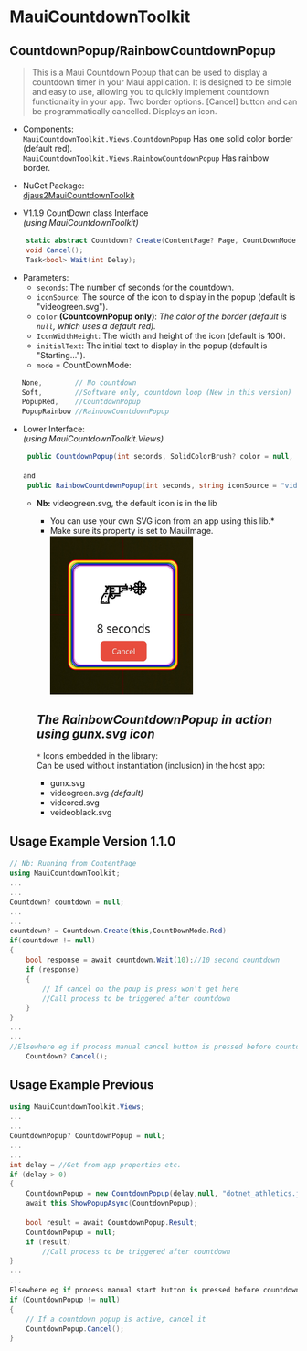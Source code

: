 ﻿# MauiCountdownToolkit

## CountdownPopup/RainbowCountdownPopup
> This is a Maui Countdown Popup that can be used to display a countdown timer in your Maui application. 
> It is designed to be simple and easy to use, allowing you to quickly implement countdown functionality in your app.
> Two border options.
> [Cancel] button and can be programmatically cancelled. Displays an icon.

- Components:  
   `MauiCountdownToolkit.Views.CountdownPopup`   Has one solid color border (default red).  
   `MauiCountdownToolkit.Views.RainbowCountdownPopup` Has rainbow border.
- NuGet Package:  
   [djaus2MauiCountdownToolkit](https://www.nuget.org/packages/djaus2MauiCountdownToolkit/)

- V1.1.9 CountDown class Interface  
_(using MauiCountdownToolkit)_  
```csharp
    static abstract Countdown? Create(ContentPage? Page, CountDownMode Mode = CountDownMode.PopupRed, string IconSource = "", int IconSize = 100, string InitialText = "Starting...");
    void Cancel();
    Task<bool> Wait(int Delay);
```

- Parameters:
   - `seconds`: The number of seconds for the countdown.
   - `iconSource`: The source of the icon to display in the popup (default is "videogreen.svg").
   - `color` **(CountdownPopup only)**: _The color of the border (default is `null`, which uses a default red)._
   - `IconWidthHeight`: The width and height of the icon (default is 100).
   - `initialText`: The initial text to display in the popup (default is "Starting...").
   - `mode` = CountDownMode:
 ```cs
    None,        // No countdown
    Soft,        //Software only, countdown loop (New in this version)
    PopupRed,    //CountdownPopup
    PopupRainbow //RainbowCountdownPopup
```

- Lower Interface:  
_(using MauiCountdownToolkit.Views)_  
   ```csharp
    public CountdownPopup(int seconds, SolidColorBrush? color = null, string iconSource = "videogreen.svg", int iconWidthHeight = 100, string initialText = "Starting...")

   and 
    public RainbowCountdownPopup(int seconds, string iconSource = "videogreen.svg",int IconWidthHeight=100, string initialText= "Starting...")
   ```

   - **Nb:** videogreen.svg, the default icon is in the lib
     - You can use your own SVG icon from an app using this lib.*
     - Make sure its property is set to MauiImage.  
![Countdown Popup](https://raw.githubusercontent.com/djaus2/MauiCountdownToolkit/master/Popup1.png)

     ***The RainbowCountdownPopup in action using gunx.svg icon***
     ---
     ```*``` Icons embedded in the library:  
     Can be used without instantiation (inclusion) in the host app:
     - gunx.svg
     - videogreen.svg _(default)_
     - videored.svg
     - veideoblack.svg

## Usage Example Version 1.1.0
```csharp
// Nb: Running from ContentPage
using MauiCountdownToolkit;
...
...
Countdown? countdown = null;
...
...
countdown? = Countdown.Create(this,CountDownMode.Red)
if(countdown != null)
{
    bool response = await countdown.Wait(10);//10 second countdown
    if (response)
    {
        // If cancel on the poup is press won't get here
        //Call process to be triggered after countdown
    }
}
...
...
//Elsewhere eg if process manual cancel button is pressed before countdown fimishes.
    Countdown?.Cancel();
```


## Usage Example Previous

```csharp
using MauiCountdownToolkit.Views;
...
...
CountdownPopup? CountdownPopup = null;
...
...
int delay = //Get from app properties etc.
if (delay > 0)
{
    CountdownPopup = new CountdownPopup(delay,null, "dotnet_athletics.jpg", 64,"Starting...");
    await this.ShowPopupAsync(CountdownPopup);
                      
    bool result = await CountdownPopup.Result;
    CountdownPopup = null;
    if (result)
        //Call process to be triggered after countdown
}
...
...
Elsewhere eg if process manual start button is pressed before countdown fimishes.
if (CountdownPopup != null)
{
    // If a countdown popup is active, cancel it
    CountdownPopup.Cancel();
}
```
